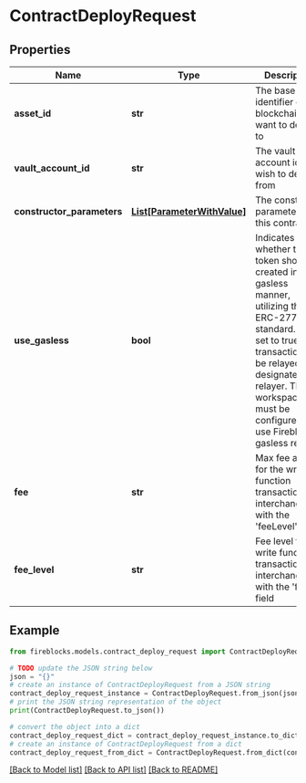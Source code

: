 # ContractDeployRequest


## Properties

Name | Type | Description | Notes
------------ | ------------- | ------------- | -------------
**asset_id** | **str** | The base asset identifier of the blockchain you want to deploy to | 
**vault_account_id** | **str** | The vault account id you wish to deploy from | 
**constructor_parameters** | [**List[ParameterWithValue]**](ParameterWithValue.md) | The constructor parameters of this contract | [optional] 
**use_gasless** | **bool** | Indicates whether the token should be created in a gasless manner, utilizing the ERC-2771 standard. When set to true, the transaction will be relayed by a designated relayer. The workspace must be configured to use Fireblocks gasless relay. | [optional] 
**fee** | **str** | Max fee amount for the write function transaction. interchangeable with the &#39;feeLevel&#39; field | [optional] 
**fee_level** | **str** | Fee level for the write function transaction. interchangeable with the &#39;fee&#39; field | [optional] 

## Example

```python
from fireblocks.models.contract_deploy_request import ContractDeployRequest

# TODO update the JSON string below
json = "{}"
# create an instance of ContractDeployRequest from a JSON string
contract_deploy_request_instance = ContractDeployRequest.from_json(json)
# print the JSON string representation of the object
print(ContractDeployRequest.to_json())

# convert the object into a dict
contract_deploy_request_dict = contract_deploy_request_instance.to_dict()
# create an instance of ContractDeployRequest from a dict
contract_deploy_request_from_dict = ContractDeployRequest.from_dict(contract_deploy_request_dict)
```
[[Back to Model list]](../README.md#documentation-for-models) [[Back to API list]](../README.md#documentation-for-api-endpoints) [[Back to README]](../README.md)


